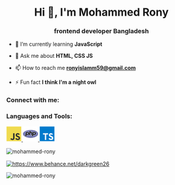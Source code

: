 <h1 align="center">Hi 👋, I'm Mohammed Rony</h1>
<h3 align="center">frontend developer Bangladesh</h3>


- 🌱 I’m currently learning **JavaScript**

- 💬 Ask me about **HTML, CSS JS**

- 📫 How to reach me **ronyislamm59@gmail.com**

- ⚡ Fun fact **I think I'm a night owl**

<h3 align="left">Connect with me:</h3>
<p align="left">

<h3 align="left">Languages and Tools:</h3>
<p align="left"> <a href="https://developer.mozilla.org/en-US/docs/Web/JavaScript" target="_blank" rel="noreferrer"> <img src="https://raw.githubusercontent.com/devicons/devicon/master/icons/javascript/javascript-original.svg" alt="javascript" width="40" height="40"/> </a> <a href="https://www.php.net" target="_blank" rel="noreferrer"> <img src="https://raw.githubusercontent.com/devicons/devicon/master/icons/php/php-original.svg" alt="php" width="40" height="40"/> </a> <a href="https://www.typescriptlang.org/" target="_blank" rel="noreferrer"> <img src="https://raw.githubusercontent.com/devicons/devicon/master/icons/typescript/typescript-original.svg" alt="typescript" width="40" height="40"/> </a> </p>

<p><img align="center" src="https://github-readme-stats.vercel.app/api/top-langs?username=mohammed-rony&show_icons=true&locale=en&layout=compact" alt="mohammed-rony" /></p>
<a href="https://www.behance.net/https://www.behance.net/darkgreen26" target="blank"><img align="center" src="https://raw.githubusercontent.com/rahuldkjain/github-profile-readme-generator/master/src/images/icons/Social/behance.svg" alt="https://www.behance.net/darkgreen26" height="30" width="40" /></a>
</p>
<p align="left"> <img src="https://komarev.com/ghpvc/?username=mohammed-rony&label=Profile%20views&color=0e75b6&style=flat" alt="mohammed-rony" /> </p>

